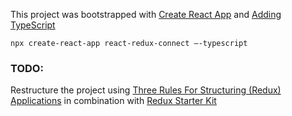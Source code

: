 This project was bootstrapped with [Create React App](https://github.com/facebook/create-react-app) and [Adding TypeScript](https://facebook.github.io/create-react-app/docs/adding-typescript)

`npx create-react-app react-redux-connect –-typescript`


### TODO:

Restructure the project using [Three Rules For Structuring (Redux) Applications](https://jaysoo.ca/2016/02/28/organizing-redux-application/) in combination with [Redux Starter Kit](https://redux-starter-kit.js.org/) 
